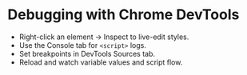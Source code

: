 # Debugging with Chrome DevTools

- Right-click an element → Inspect to live-edit styles.
- Use the Console tab for `<script>` logs.
- Set breakpoints in DevTools Sources tab.
- Reload and watch variable values and script flow.
